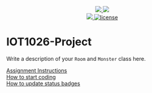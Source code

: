 <p align="center">
	<a href="https://github.com/D-Elbadawi/IOT1026-Project/actions/workflows/ci.yml">
    <img src="https://github.com/D-Elbadawi/IOT1026-Project/actions/workflows/ci.yml/badge.svg"/>
    </a>
	<a href="https://github.com/D-Elbadawi/IOT1026-Project/actions/workflows/formatting.yml">
    <img src="https://github.com/D-Elbadawi/IOT1026-Project/actions/workflows/formatting.yml/badge.svg"/>
	<br/>
    <a href="https://codecov.io/gh/D-Elbadawi/IOT1026-Project" > 
    <img src="https://codecov.io/gh/D-Elbadawi/IOT1026-Project/branch/main/graph/badge.svg?token=JS0857X5JD"/> 
	<img title="MIT License" alt="license" src="https://img.shields.io/badge/license-MIT-informational?style=flat-square">	
    </a>
</p>

# IOT1026-Project
Write a description of your `Room` and `Monster` class here.

[Assignment Instructions](docs/instructions.md)  
[How to start coding](docs/how-to-use.md)  
[How to update status badges](docs/how-to-update-badges.md)
